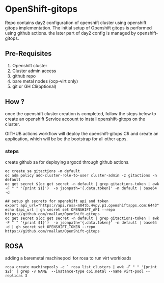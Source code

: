 # OpenShift-gitops

Repo contains day2 configuration of openshift cluster using openshift gitops implementation. The initial setup of Openshift gitops is performed using github actions.
the later part of day2 config is managed by openshift-gitops.

## Pre-Requisites

  1. Openshift cluster
  2. Cluster admin access
  3. github repo
  4. bare metal nodes (ocp-virt only)
  5. git or GH Cli(optional)
## How ?

once the openshift cluster creation is completed, follow the steps below to create an openshift Service account to install openshift-gitops on the cluster.

GITHUB actions workflow will deploy the openshift-gitops CR and create an application, which will be be the bootstrap for all other apps.

### steps

create github sa for deploying argocd through github actions.
```
oc create sa gitactions -n default
oc adm policy add-cluster-role-to-user cluster-admin -z gitactions -n default
oc get secret $(oc get secret -n default | grep gitactions-token | awk -F " " '{print $1}')  -o jsonpath='{.data.token}' -n default | base64 -d
```
```
## setup gh secrets for openshift api and token
export api_url="https://api.rosa-m84tb.4vpy.p1.openshiftapps.com:6443"
echo $api_url | gh secret set OPENSHIFT_API --repo https://github.com/rmallam/OpenShift-gitops
oc get secret $(oc get secret -n default | grep gitactions-token | awk -F " " '{print $1}')  -o jsonpath='{.data.token}' -n default | base64 -d | gh secret set OPENSHIFT_TOKEN --repo https://github.com/rmallam/OpenShift-gitops
```
## ROSA

adding a baremetal machinepool for rosa to run virt workloads
```
rosa create machinepools -c ` rosa list clusters | awk -F " " '{print $2}' | grep -v NAME` --instance-type c6i.metal --name virt-pool --replicas 3
```